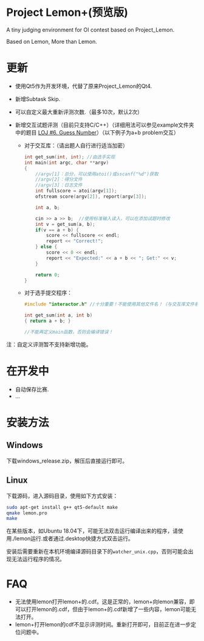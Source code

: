 # Project Lemon+(预览版)
A tiny judging environment for OI contest based on Project_Lemon.

Based on Lemon, More than Lemon.

# 更新
- 使用Qt5作为开发环境，代替了原来Project_Lemon的Qt4.

- 新增Subtask Skip.

- 可以自定义最大重新评测次数.（最多10次，默认2次）

- 新增交互试题评测（目前只支持C/C++）（详细用法可以参见example文件夹中的题目 [LOJ #6. Guess Number](https://loj.ac/problem/6)）（以下例子为a+b problem交互）

  - 对于交互库：（请出题人自行进行适当加密）

    ```cpp
    int get_sum(int, int); //由选手实现
    int main(int argc, char **argv)
    {
        //argv[1]：总分，可以使用atoi()或sscanf("%d")获取
        //argv[2]：得分文件
        //argv[3]：日志文件
        int fullscore = atoi(argv[1]);
        ofstream score(argv[2]), report(argv[3]);
    
        int a, b;
    
        cin >> a >> b;	//使用标准输入读入，可以在添加试题时修改
        int	v = get_sum(a, b);
        if(v == a + b) {
            score << fullscore << endl;
            report << "Correct!";
        } else {
            score << 0 << endl;
            report << "Expected:" << a + b << "; Get:" << v;
        }
    
        return 0;
    }
    ```

  - 对于选手提交程序：

    ```cpp
    #include "interactor.h"	//十分重要！不能使用其他文件名！（与交互库文件名无关）
    
    int get_sum(int a, int b)
    { return a + b; }
    
    //不能再定义main函数，否则会编译错误！
    ```

    

注：自定义评测暂不支持新增功能。

# 在开发中
- 自动保存比赛.
- ...

# 安装方法
## Windows
下载windows_release.zip，解压后直接运行即可。
## Linux
下载源码，进入源码目录，使用如下方式安装：
```bash
sudo apt-get install g++ qt5-default make
qmake lemon.pro
make
```
在某些版本，如Ubuntu 18.04下，可能无法双击运行编译出来的程序，请使用./lemon运行.或者通过.desktop快捷方式双击运行。

安装后需要重新在本机环境编译源码目录下的`watcher_unix.cpp`，否则可能会出现无法运行程序的情况。

# FAQ
- 无法使用lemon打开lemon+的.cdf。这是正常的，lemon+向lemon兼容，即可以打开lemon的.cdf，但由于lemon+的.cdf新增了一些内容，lemon可能无法打开。
- lemon+打开lemon的cdf不显示评测时间。重新打开即可，目前正在进一步定位问题中。
